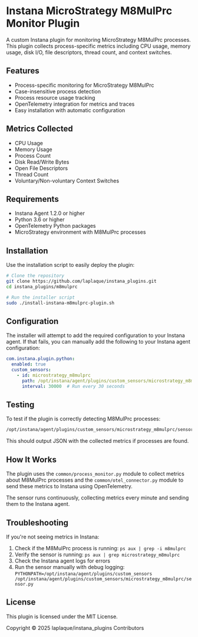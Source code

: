 # Instana MicroStrategy M8MulPrc Monitor Plugin

A custom Instana plugin for monitoring MicroStrategy M8MulPrc processes. This plugin collects process-specific metrics including CPU usage, memory usage, disk I/O, file descriptors, thread count, and context switches.

## Features

- Process-specific monitoring for MicroStrategy M8MulPrc
- Case-insensitive process detection
- Process resource usage tracking
- OpenTelemetry integration for metrics and traces
- Easy installation with automatic configuration

## Metrics Collected

- CPU Usage
- Memory Usage
- Process Count
- Disk Read/Write Bytes
- Open File Descriptors
- Thread Count
- Voluntary/Non-voluntary Context Switches

## Requirements

- Instana Agent 1.2.0 or higher
- Python 3.6 or higher
- OpenTelemetry Python packages
- MicroStrategy environment with M8MulPrc processes

## Installation

Use the installation script to easily deploy the plugin:

```bash
# Clone the repository
git clone https://github.com/laplaque/instana_plugins.git
cd instana_plugins/m8mulprc

# Run the installer script
sudo ./install-instana-m8mulprc-plugin.sh
```

## Configuration

The installer will attempt to add the required configuration to your Instana agent. If that fails, you can manually add the following to your Instana agent configuration:

```yaml
com.instana.plugin.python:
  enabled: true
  custom_sensors:
    - id: microstrategy_m8mulprc
      path: /opt/instana/agent/plugins/custom_sensors/microstrategy_m8mulprc/sensor.py
      interval: 30000  # Run every 30 seconds
```

## Testing

To test if the plugin is correctly detecting M8MulPrc processes:

```bash
/opt/instana/agent/plugins/custom_sensors/microstrategy_m8mulprc/sensor.py
```

This should output JSON with the collected metrics if processes are found.

## How It Works

The plugin uses the `common/process_monitor.py` module to collect metrics about M8MulPrc processes and the `common/otel_connector.py` module to send these metrics to Instana using OpenTelemetry.

The sensor runs continuously, collecting metrics every minute and sending them to the Instana agent.

## Troubleshooting

If you're not seeing metrics in Instana:

1. Check if the M8MulPrc process is running: `ps aux | grep -i m8mulprc`
2. Verify the sensor is running: `ps aux | grep microstrategy_m8mulprc`
3. Check the Instana agent logs for errors
4. Run the sensor manually with debug logging: `PYTHONPATH=/opt/instana/agent/plugins/custom_sensors /opt/instana/agent/plugins/custom_sensors/microstrategy_m8mulprc/sensor.py`

## License

This plugin is licensed under the MIT License.

Copyright © 2025 laplaque/instana_plugins Contributors
